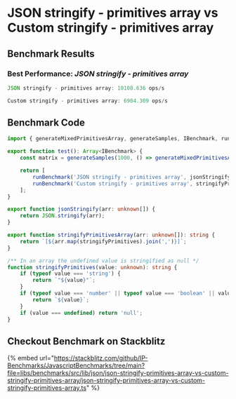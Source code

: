 
# JSON stringify - primitives array vs Custom stringify - primitives array
## Benchmark Results
### Best Performance: *JSON stringify - primitives array*
```typescript
JSON stringify - primitives array: 10108.636 ops/s
```

```typescript
Custom stringify - primitives array: 6904.309 ops/s
```

## Benchmark Code
```typescript
import { generateMixedPrimitivesArray, generateSamples, IBenchmark, runBenchmark } from '@javascript-benchmarks/shared';

export function test(): Array<IBenchmark> {
    const matrix = generateSamples(1000, () => generateMixedPrimitivesArray(1000, true));

    return [
        runBenchmark('JSON stringify - primitives array', jsonStringify, matrix),
        runBenchmark('Custom stringify - primitives array', stringifyPrimitivesArray, matrix),
    ];
}

export function jsonStringify(arr: unknown[]) {
    return JSON.stringify(arr);
}

export function stringifyPrimitivesArray(arr: unknown[]): string {
    return `[${arr.map(stringifyPrimitives).join(',')}]`;
}

/** In an array the undefined value is stringified as null */
function stringifyPrimitives(value: unknown): string {
    if (typeof value === 'string') {
        return `"${value}"`;
    }
    if (typeof value === 'number' || typeof value === 'boolean' || value === null) {
        return `${value}`;
    }
    if (value === undefined) return 'null';
}

```

## Checkout Benchmark on Stackblitz
{% embed url="https://stackblitz.com/github/IP-Benchmarks/JavascriptBenchmarks/tree/main?file=libs/benchmarks/src/lib/json/json-stringify-primitives-array-vs-custom-stringify-primitives-array/json-stringify-primitives-array-vs-custom-stringify-primitives-array.ts" %} 
